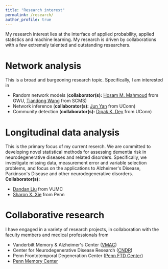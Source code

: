 ```yaml
---
title: "Research interest"
permalink: /research/
author_profile: true
---
```

My research interest lies at the interface of applied probability, applied statistics and machine learning. My research is driven by collaborations with a few extremely talented and outstanding researchers.

Network analysis
====================
This is a broad and burgeoning research topic. Specifically, I am interested in
* Random network models (**collaborator(s):** [Hosam M. Mahmoud](https://statistics.columbian.gwu.edu/hosam-m-mahmoud) from GWU, [Tiandong Wang](https://scms.fudan.edu.cn/info/2672/5120.htm) from SCMS)
* Network inference (**collaborator(s):** [Jun Yan](http://merlot.stat.uconn.edu/~jyan/) from UConn)
* Community detection (**collaborator(s):** [Dipak K. Dey](http://merlot.stat.uconn.edu/~dey/) from UConn)

Longitudinal data analysis
====================
This is the primary focus of my current reserch. We are committed to developing novel statistical methods for assessing dementia risk in neurodegenerative diseases and related disorders. Specifically, we investigate missing data, measurement error and variable selection problems, and focus on the applications to Alzheimer's Disease, Parkinson's Disease and other neurodegenerative disorders.  
**Collaborator(s):**
* [Dandan Liu](https://biostat.app.vumc.org/wiki/Main/DandanLiu) from VUMC
* [Sharon X. Xie](https://www.dbei.med.upenn.edu/bio/sharon-xiangwen-xie-phd) from Penn

Collaborative research
====================
I have engaged in a variety of research projects, in collaboration with the faculty members and medical professionals from
* Vanderbilt Memory & Alzheimer's Center ([VMAC](https://www.vumc.org/vmac/home))
* Center for Neurodegenerative Disease Research ([CNDR](https://www.med.upenn.edu/cndr/))
* Penn Frontotemporal Degeneration Center ([Penn FTD Center](https://www.med.upenn.edu/ftd/))
* [Penn Memory Center](https://pennmemorycenter.org/)
